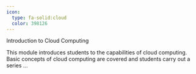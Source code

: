 ```yaml
---
icon:
  type: fa-solid:cloud
  color: 398126
---
```

Introduction to Cloud Computing

This module introduces students to the capabilities of cloud computing. Basic concepts of cloud computing are covered and students carry out a series  ... 
